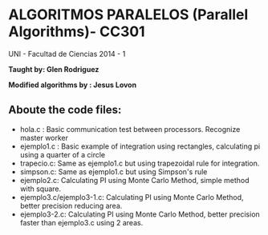**ALGORITMOS PARALELOS (Parallel Algorithms)- CC301**
============================

UNI - Facultad de Ciencias
2014 - 1 


**Taught by: Glen Rodriguez**

**Modified algorithms by : Jesus Lovon**


Aboute the code files:
-----------------------

- hola.c : Basic communication test between processors. Recognize master worker
- ejemplo1.c : Basic example of integration using rectangles, calculating pi using a quarter of a circle
- trapecio.c: Same as ejemplo1.c but using trapezoidal rule for integration.
- simpson.c: Same as ejemplo1.c but using Simpson's rule
- ejemplo2.c: Calculating PI using Monte Carlo Method, simple method with square.
- ejemplo3.c/ejemplo3-1.c: Calculating PI using Monte Carlo Method, better precision reducing area.
- ejemplo3-2.c: Calculating PI using Monte Carlo Method, better precision faster than ejemplo3.c using 2 areas.
